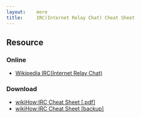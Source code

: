 ```yaml
---
layout:    more
title:     IRC(Internet Relay Chat) Cheat Sheet 
---
```

<div class="content content-400">
    <div class="board board-326">
        <h2 class="board-title">Resource</h2>
        <div class="board-card">
            <h3 class="board-card-title">Online</h3>
            <ul>
                <li><a href="http://en.wikipedia.org/wiki/Internet_Relay_Chat">Wikipedia IRC(Internet Relay Chat)</a></li>
            </ul>
        </div>
        <div class="board-card">
            <h3 class="board-card-title">Download</h3>
            <ul>
                <li><a href="http://www.wikihow.com/wikiHow:IRC-Cheat-Sheet">wikiHow:IRC Cheat Sheet [.pdf]</a></li>
                <li><a href="/static/cs/wikiHow_IRC_Cheat_Sheet.pdf">wikiHow:IRC Cheat Sheet [backup]</a></li>
            </ul>
        </div>
    </div>
</div>
